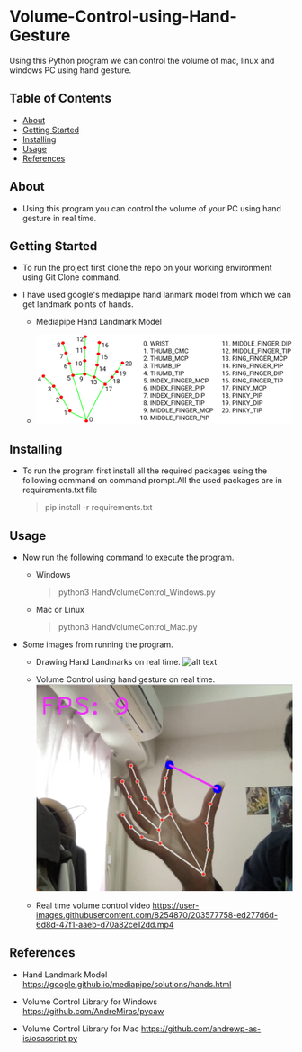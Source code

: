 # Volume-Control-using-Hand-Gesture
Using this Python program we can control the volume of mac, linux and windows PC using hand gesture.

## Table of Contents
- [About](#about)
- [Getting Started](#getting_started)
- [Installing](#installing)
- [Usage](#usage)
- [References](#references)

## About
- Using this program you can control the volume of your PC using hand gesture in real time.

## Getting Started
- To run the project first clone the repo on your working environment using Git Clone command.

- I have used google's mediapipe hand lanmark model from which we can get landmark points of hands.

    - Mediapipe Hand Landmark Model

    - ![alt text](Images/hand_landmarks_points_definition.png)


## Installing
- To run the program first install all the required packages using the following command on command prompt.All the used packages are in requirements.txt file
   > pip install -r requirements.txt

## Usage
- Now run the following command to execute the program.
    - Windows
        > python3 HandVolumeControl_Windows.py
    - Mac or Linux
        > python3 HandVolumeControl_Mac.py

-  Some images from running the program.

    - Drawing Hand Landmarks on real time.
      ![alt text](Images/Hands-Landmarks-Drawn.png)
    
    - Volume Control using hand gesture on real time.
      ![alt text](Images/Volume-Control-Line.png)
    
    - Real time volume control video
      https://user-images.githubusercontent.com/8254870/203577758-ed277d6d-6d8d-47f1-aaeb-d70a82ce12dd.mp4



## References

- Hand Landmark Model https://google.github.io/mediapipe/solutions/hands.html

- Volume Control Library for Windows https://github.com/AndreMiras/pycaw

- Volume Control Library for Mac https://github.com/andrewp-as-is/osascript.py
